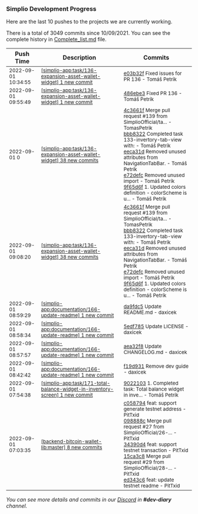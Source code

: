 
### Simplio Development Progress

Here are the last 10 pushes to the projects we are currently working.

There is a total of 3049 commits since 10/09/2021. You can see the complete history in
 [Complete_list.md](Complete_list.md) file.

| Push Time | Description | Commits |
| --- | --- | --- |
| <sub>2022-09-01 10:34:55</sub> | <sub>[[simplio-app:task/136\-expansion\-asset\-wallet\-widget] 1 new commit](https://github.com/SimplioOfficial/simplio-app/commit/e03b32f92e81e2373ebf2f2f5821969b1f0fb097)</sub> | <sub>[e03b32f](https://github.com/SimplioOfficial/simplio-app/commit/e03b32f92e81e2373ebf2f2f5821969b1f0fb097) Fixed issues for PR 136 - Tomáš Petrík</sub> |
| <sub>2022-09-01 09:55:49</sub> | <sub>[[simplio-app:task/136\-expansion\-asset\-wallet\-widget] 1 new commit](https://github.com/SimplioOfficial/simplio-app/commit/486ebe3ef10bbe05a5642ed87a8446cfe8a37202)</sub> | <sub>[486ebe3](https://github.com/SimplioOfficial/simplio-app/commit/486ebe3ef10bbe05a5642ed87a8446cfe8a37202) Fixed PR 136 - Tomáš Petrík</sub> |
| <sub>2022-09-01 0</sub> | <sub>[[simplio-app:task/136\-expansion\-asset\-wallet\-widget] 38 new commits](https://github.com/SimplioOfficial/simplio-app/compare/f201efd8f5ea...d964c69002f3)</sub> | <sub>[4c3661f](https://github.com/SimplioOfficial/simplio-app/commit/4c3661ffbcb9de7f84ce05571689574ba6989e1a) Merge pull request #139 from SimplioOfficial/ta... - TomasPetrik<br>[bbb8322](https://github.com/SimplioOfficial/simplio-app/commit/bbb8322c59184a3373d3eab6cc4639398db0839f) Completed task 133-invertory-tab-view with: - Tomáš Petrík<br>[eeca31d](https://github.com/SimplioOfficial/simplio-app/commit/eeca31dead2b2bc689bbb6f0f713290238406b2d) Removed unused attributes from NavigationTabBar. - Tomáš Petrík<br>[e72defc](https://github.com/SimplioOfficial/simplio-app/commit/e72defcea1bca339b845ec5d9a0c390fd9dc3edd) Removed unused import - Tomáš Petrík<br>[9f65d6f](https://github.com/SimplioOfficial/simplio-app/commit/9f65d6fc33cb0ebf3400e71ec5e66f79293ad6ec) 1. Updated colors definition - colorScheme is u... - Tomáš Petrík</sub> |
| <sub>2022-09-01 09:08:20</sub> | <sub>[[simplio-app:task/136\-expansion\-asset\-wallet\-widget] 38 new commits](https://github.com/SimplioOfficial/simplio-app/compare/f201efd8f5ea...c86cd1b4df10)</sub> | <sub>[4c3661f](https://github.com/SimplioOfficial/simplio-app/commit/4c3661ffbcb9de7f84ce05571689574ba6989e1a) Merge pull request #139 from SimplioOfficial/ta... - TomasPetrik<br>[bbb8322](https://github.com/SimplioOfficial/simplio-app/commit/bbb8322c59184a3373d3eab6cc4639398db0839f) Completed task 133-invertory-tab-view with: - Tomáš Petrík<br>[eeca31d](https://github.com/SimplioOfficial/simplio-app/commit/eeca31dead2b2bc689bbb6f0f713290238406b2d) Removed unused attributes from NavigationTabBar. - Tomáš Petrík<br>[e72defc](https://github.com/SimplioOfficial/simplio-app/commit/e72defcea1bca339b845ec5d9a0c390fd9dc3edd) Removed unused import - Tomáš Petrík<br>[9f65d6f](https://github.com/SimplioOfficial/simplio-app/commit/9f65d6fc33cb0ebf3400e71ec5e66f79293ad6ec) 1. Updated colors definition - colorScheme is u... - Tomáš Petrík</sub> |
| <sub>2022-09-01 08:59:29</sub> | <sub>[[simplio-app:documentation/166\-update\-readme] 1 new commit](https://github.com/SimplioOfficial/simplio-app/commit/da9fdc5f9b4f7eab554971222588ca28532d2aec)</sub> | <sub>[da9fdc5](https://github.com/SimplioOfficial/simplio-app/commit/da9fdc5f9b4f7eab554971222588ca28532d2aec) Update README.md - daxicek</sub> |
| <sub>2022-09-01 08:58:34</sub> | <sub>[[simplio-app:documentation/166\-update\-readme] 1 new commit](https://github.com/SimplioOfficial/simplio-app/commit/5edf7854519ae112cb98cae6131446259fa1e138)</sub> | <sub>[5edf785](https://github.com/SimplioOfficial/simplio-app/commit/5edf7854519ae112cb98cae6131446259fa1e138) Update LICENSE - daxicek</sub> |
| <sub>2022-09-01 08:57:57</sub> | <sub>[[simplio-app:documentation/166\-update\-readme] 1 new commit](https://github.com/SimplioOfficial/simplio-app/commit/aea32f82a9fbda4bae374c0c6790d229dd4b22dc)</sub> | <sub>[aea32f8](https://github.com/SimplioOfficial/simplio-app/commit/aea32f82a9fbda4bae374c0c6790d229dd4b22dc) Update CHANGELOG.md - daxicek</sub> |
| <sub>2022-09-01 08:42:42</sub> | <sub>[[simplio-app:documentation/166\-update\-readme] 1 new commit](https://github.com/SimplioOfficial/simplio-app/commit/f19d9315e8b9b71df4a8dfd8d1f0de0f37ba4e90)</sub> | <sub>[f19d931](https://github.com/SimplioOfficial/simplio-app/commit/f19d9315e8b9b71df4a8dfd8d1f0de0f37ba4e90) Remove dev guide - daxicek</sub> |
| <sub>2022-09-01 07:54:38</sub> | <sub>[[simplio-app:task/171\-total\-balance\-widget\-in\-inventory\-screen] 1 new commit](https://github.com/SimplioOfficial/simplio-app/commit/902210377e11ccf7d0d30af5ec6416b2dc28e6e3)</sub> | <sub>[9022103](https://github.com/SimplioOfficial/simplio-app/commit/902210377e11ccf7d0d30af5ec6416b2dc28e6e3) 1. Completed task: Total balance widget in inve... - Tomáš Petrík</sub> |
| <sub>2022-09-01 07:03:35</sub> | <sub>[[backend-bitcoin-wallet-lib:master] 8 new commits](https://github.com/SimplioOfficial/backend-bitcoin-wallet-lib/compare/cb5481368ac8...4c882f55c43f)</sub> | <sub>[c058794](https://github.com/SimplioOfficial/backend-bitcoin-wallet-lib/commit/c05879421cf22e28958b77cae4f50a12a3fe19e9) feat: support generate testnet address - PitTxid<br>[098888c](https://github.com/SimplioOfficial/backend-bitcoin-wallet-lib/commit/098888c8d55a7e14d94289efe6c19ba83cb7a96c) Merge pull request #27 from SimplioOfficial/26-... - PitTxid<br>[34390d4](https://github.com/SimplioOfficial/backend-bitcoin-wallet-lib/commit/34390d4743c6a3e94cfe03e2ae4397a4141c3f3d) feat: support testnet transaction - PitTxid<br>[15ca3c8](https://github.com/SimplioOfficial/backend-bitcoin-wallet-lib/commit/15ca3c8c1937b05ff2186dca6cb3acdfda729ff0) Merge pull request #29 from SimplioOfficial/28-... - PitTxid<br>[ed343c6](https://github.com/SimplioOfficial/backend-bitcoin-wallet-lib/commit/ed343c62df1080a5fd44f08dd73ef25745246da3) feat: update testnet readme - PitTxid</sub> |

_You can see more details and commits in our [Discord](https://discord.gg/aKhjuwZmdP) in **#dev-diary** channel._

